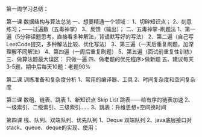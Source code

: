 第一周学习总结：

第一课 数据结构与算法总览
一、想要精通一个领域：
1、切碎知识点；
2、刻意练习；——过遍数（五毒神掌）
3、反馈（输出）；
二、五毒神掌-刷题法
1、第一遍（5分钟读题思考，直接看多种解法，背诵默写好的写法）
2、第二遍（自己写LeetCode提交，多种解法比较、优化写法）
3、第三遍（一天后重复刷题，加深理解不同解法）
4、第四遍（一周后重复刷题）
5、第五遍（面试前重复性训练）
三、做算法题最大误区：
只做一遍
四、做老题的优先程序>做新题
五、建议每天3-5题，期中后每天10题：老题90%

第二课 训练准备和复杂度分析
1、常用的编译器、工具
2、时间复杂度和空间复杂度

第三课 数组、链表、跳表
1、新知识点 Skip List 跳表——给有序的链表加速
2、一级索引、二级索引、三级索引......
3、跳表：升维思想+空间换时间

第四课 栈、队列、双端队列、优先队列
1、Deque 双端队列
2、java底层接口对stack、queue、deque的实现、使用；
